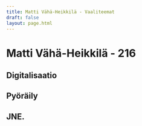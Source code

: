 ```yaml
---
title: Matti Vähä-Heikkilä - Vaaliteemat
draft: false
layout: page.html
---
```


# Matti Vähä-Heikkilä - 216

## Digitalisaatio

## Pyöräily

## JNE.